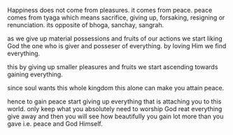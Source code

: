 Happiness does not come from pleasures.
it comes from peace. 
peace comes from tyaga which means sacrifice, giving up, forsaking, resigning or renunciation. its opposite of bhoga, sanchay, sangrah. 

as we give up material possessions and fruits of our actions we start liking God the one who is giver and posseser of everything. by loving Him we find everything. 

this by giving up smaller pleasures and fruits we start ascending towards gaining everything. 

since soul wants this whole kingdom this alone can make you attain peace. 

hence to gain peace start giving up everything that is attaching you to this world. only keep what you absolutely need to worship God reat everything give away and then you will see how beautifully you gain lot more than you gave i.e. peace and God Himself. 






